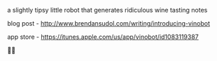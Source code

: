a slightly tipsy little robot that generates ridiculous wine tasting notes

blog post - http://www.brendansudol.com/writing/introducing-vinobot

app store - https://itunes.apple.com/us/app/vinobot/id1083119387

🍷😜

